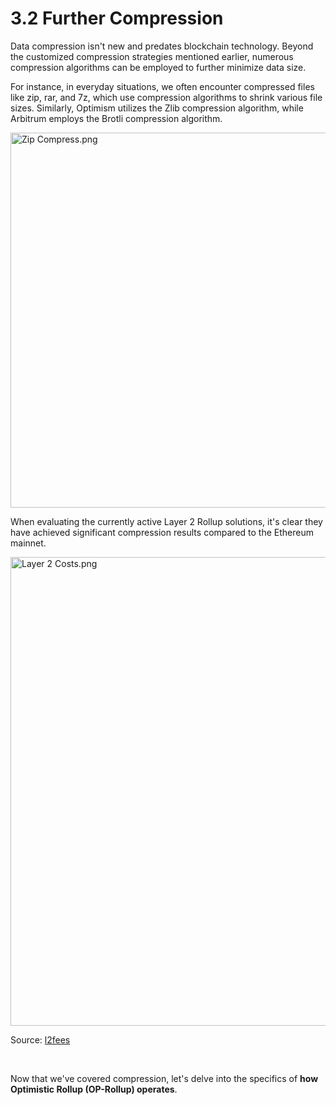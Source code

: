 # 3.2 Further Compression

Data compression isn't new and predates blockchain technology. Beyond the customized compression strategies mentioned earlier, numerous compression algorithms can be employed to further minimize data size. 

For instance, in everyday situations, we often encounter compressed files like zip, rar, and 7z, which use compression algorithms to shrink various file sizes. Similarly, Optimism utilizes the Zlib compression algorithm, while Arbitrum employs the Brotli compression algorithm.

<img src="/assets/3.2.1.png" width="600px" alt="Zip Compress.png" />

When evaluating the currently active Layer 2 Rollup solutions, it's clear they have achieved significant compression results compared to the Ethereum mainnet.

<img src="/assets/3.2.2.png" width="750px" alt="Layer 2 Costs.png" />

Source: [l2fees](https://l2fees.info/)

&nbsp; 

Now that we've covered compression, let's delve into the specifics of **how Optimistic Rollup (OP-Rollup) operates**.

<GithubAvatar owner='lxdao-official' repo='myfirstlayer2-frontend' path='mdx/zh/3.2-further-compression.md' />